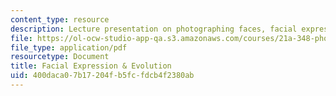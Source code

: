 ```yaml
---
content_type: resource
description: Lecture presentation on photographing faces, facial expression, and evolution.
file: https://ol-ocw-studio-app-qa.s3.amazonaws.com/courses/21a-348-photography-and-truth-spring-2008/400daca07b17204fb5fcfdcb4f2380ab_MIT21A_348S08_expression_1.pdf
file_type: application/pdf
resourcetype: Document
title: Facial Expression & Evolution
uid: 400daca0-7b17-204f-b5fc-fdcb4f2380ab
---
```

